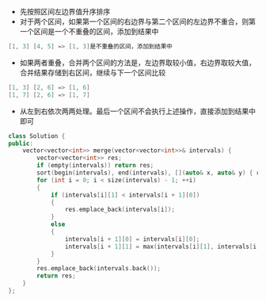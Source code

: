 * 先按照区间左边界值升序排序
* 对于两个区间，如果第一个区间的右边界与第二个区间的左边界不重合，则第一个区间是一个不重叠的区间，添加到结果中

```cpp
[1, 3] [4, 5] => [1, 3]是不重叠的区间，添加到结果中
```

* 如果两者重叠，合并两个区间的方法是，左边界取较小值，右边界取较大值，合并结果存储到右区间，继续与下一个区间比较

```cpp
[1, 3] [2, 6] => [1, 6]
[1, 7] [2, 6] => [1, 7]
```

* 从左到右依次两两处理。最后一个区间不会执行上述操作，直接添加到结果中即可

```cpp
class Solution {
public:
    vector<vector<int>> merge(vector<vector<int>>& intervals) {
        vector<vector<int>> res;
        if (empty(intervals)) return res;
        sort(begin(intervals), end(intervals), [](auto& x, auto& y) { return x[0] < y[0]; });
        for (int i = 0; i < size(intervals) - 1; ++i)
        {
            if (intervals[i][1] < intervals[i + 1][0])
            {
                res.emplace_back(intervals[i]);
            }
            else
            {
                intervals[i + 1][0] = intervals[i][0];
                intervals[i + 1][1] = max(intervals[i][1], intervals[i + 1][1]);
            }
        }
        res.emplace_back(intervals.back());
        return res;
    }
};
```
